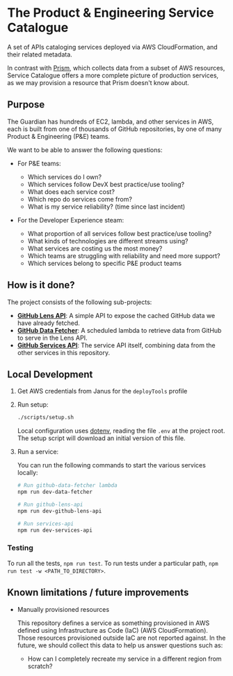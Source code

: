 # The Product & Engineering Service Catalogue
A set of APIs cataloging services deployed via AWS CloudFormation, and their related metadata.

In contrast with [Prism](https://github.com/guardian/prism), which collects data from a subset of AWS resources,
Service Catalogue offers a more complete picture of production services, as we may provision a resource that Prism doesn't know about.

## Purpose
The Guardian has hundreds of EC2, lambda, and other services in AWS, each is built from one of thousands of GitHub repositories, by one of many Product & Engineering (P&E) teams.

We want to be able to answer the following questions:

- For P&E teams: 
  - Which services do I own?
  - Which services follow DevX best practice/use tooling?
  - What does each service cost?
  - Which repo do services come from?
  - What is my service reliability? (time since last incident)

- For the Developer Experience steam:
  - What proportion of all services follow best practice/use tooling?
  - What kinds of technologies are different streams using?
  - What services are costing us the most money?
  - Which teams are struggling with reliability and need more support?
  - Which services belong to specific P&E product teams

## How is it done?
The project consists of the following sub-projects:

- [**GitHub Lens API**](packages/github-lens-api/README.md): A simple API to expose the cached GitHub data we have already fetched.
- [**GitHub Data Fetcher**](packages/github-data-fetcher/README.md): A scheduled lambda to retrieve data from GitHub to serve in the Lens API.
- [**GitHub Services API**](packages/services-api/README.md): The service API itself, combining data from the other services in this repository.

## Local Development
1. Get AWS credentials from Janus for the `deployTools` profile
2. Run setup:

   ```sh
   ./scripts/setup.sh
   ```

   Local configuration uses [dotenv](https://www.npmjs.com/package/dotenv), reading the file `.env` at the project root.
   The setup script will download an initial version of this file.

3. Run a service:

   You can run the following commands to start the various services locally:

   ```sh
   # Run github-data-fetcher lambda
   npm run dev-data-fetcher
   
   # Run github-lens-api
   npm run dev-github-lens-api
   
   # Run services-api
   npm run dev-services-api
   ```

### Testing
To run all the tests, `npm run test`. To run tests under a particular path, `npm run test -w <PATH_TO_DIRECTORY>`.

## Known limitations / future improvements
- Manually provisioned resources

  This repository defines a service as something provisioned in AWS defined using Infrastructure as Code (IaC) (AWS CloudFormation).
  Those resources provisioned outside IaC are not reported against. In the future, we should collect this data to help us answer questions such as:
  - How can I completely recreate my service in a different region from scratch?
